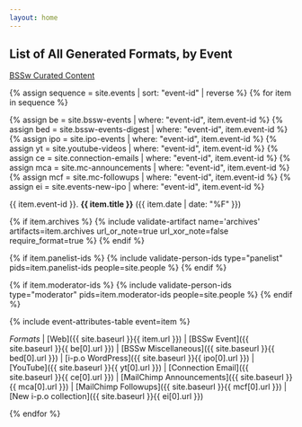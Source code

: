 ```yaml
---
layout: home
---
```

## List of All Generated Formats, by Event

[BSSw Curated Content](swr-panels-cc.md)

{% assign sequence = site.events | sort: "event-id" | reverse %}
{% for item in sequence %}

{% assign be = site.bssw-events | where: "event-id", item.event-id %}
{% assign bed = site.bssw-events-digest | where: "event-id", item.event-id %}
{% assign ipo = site.ipo-events | where: "event-id", item.event-id %}
{% assign yt = site.youtube-videos | where: "event-id", item.event-id %}
{% assign ce = site.connection-emails | where: "event-id", item.event-id %}
{% assign mca = site.mc-announcements | where: "event-id", item.event-id %}
{% assign mcf = site.mc-followups | where: "event-id", item.event-id %}
{% assign ei = site.events-new-ipo | where: "event-id", item.event-id %}

{{ item.event-id }}\. **{{ item.title }}** ({{ item.date | date: "%F" }})

{% if item.archives %}
  {% include validate-artifact name='archives' artifacts=item.archives
    url_or_note=true url_xor_note=false require_format=true %}
{% endif %}

{% if item.panelist-ids %}
  {% include validate-person-ids type="panelist" pids=item.panelist-ids people=site.people %}
{% endif %}

{% if item.moderator-ids %}
  {% include validate-person-ids type="moderator" pids=item.moderator-ids people=site.people %}
{% endif %}

{% include event-attributes-table event=item %}

*Formats* | [Web]({{ site.baseurl }}{{ item.url }}) | [BSSw Event]({{ site.baseurl }}{{ be[0].url }}) | [BSSw Miscellaneous]({{ site.baseurl }}{{ bed[0].url }}) | [i-p.o WordPress]({{ site.baseurl }}{{ ipo[0].url }})
 | [YouTube]({{ site.baseurl }}{{ yt[0].url }}) | [Connection Email]({{ site.baseurl }}{{ ce[0].url }}) | [MailChimp Announcements]({{ site.baseurl }}{{ mca[0].url }}) | [MailChimp Followups]({{ site.baseurl }}{{ mcf[0].url }})
 | [New i-p.o collection]({{ site.baseurl }}{{ ei[0].url }})

{% endfor %}
